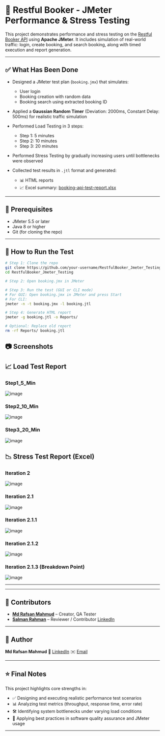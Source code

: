 # 🧪 Restful Booker - JMeter Performance & Stress Testing

This project demonstrates performance and stress testing on the [Restful Booker API](https://restful-booker.herokuapp.com) using **Apache JMeter**. It includes simulation of real-world traffic: login, create booking, and search booking, along with timed execution and report generation.

---

## ✅ What Has Been Done

* Designed a JMeter test plan (`booking.jmx`) that simulates:

  * User login
  * Booking creation with random data
  * Booking search using extracted booking ID
* Applied a **Gaussian Random Timer** (Deviation: 2000ms, Constant Delay: 500ms) for realistic traffic simulation
* Performed Load Testing in 3 steps:

  * Step 1: 5 minutes
  * Step 2: 10 minutes
  * Step 3: 20 minutes
* Performed Stress Testing by gradually increasing users until bottlenecks were observed
* Collected test results in `.jtl` format and generated:

  * 📊 HTML reports
  * 📈 Excel summary: [booking-api-test-report.xlsx](https://docs.google.com/spreadsheets/d/1bWxifoDCqgriW_PjVOuJ4E1N2hc101XdvxSUEM6iXuE/edit?usp=sharing)

---

## 🔧 Prerequisites

* JMeter 5.5 or later
* Java 8 or higher
* Git (for cloning the repo)

---

## 🚀 How to Run the Test

```bash
# Step 1: Clone the repo
git clone https://github.com/your-username/RestfulBooker_Jmeter_Testing.git
cd RestfulBooker_Jmeter_Testing

# Step 2: Open booking.jmx in JMeter

# Step 3: Run the test (GUI or CLI mode)
# For GUI: Open booking.jmx in JMeter and press Start
# For CLI:
jmeter -n -t booking.jmx -l booking.jtl

# Step 4: Generate HTML report
jmeter -g booking.jtl -o Reports/

# Optional: Replace old report
rm -rf Reports/ booking.jtl
```
## 📷 Screenshots

## 📈 Load Test Report
### Step1_5_Min
![image](https://github.com/user-attachments/assets/ce110271-a856-45ed-9a0b-fa1034028000)
### Step2_10_Min
![image](https://github.com/user-attachments/assets/35fdd37f-fc1b-4ef2-b1c0-cc3d64c31baa)
### Step3_20_Min
![image](https://github.com/user-attachments/assets/194cc00e-f328-4ceb-ab3c-4108d35ee45d)





## 📉 Stress Test Report (Excel)
### Iteration 2
![image](https://github.com/user-attachments/assets/ceb48546-3182-456c-89cb-942d74121adf)
### Iteration 2.1
![image](https://github.com/user-attachments/assets/0ea4b5af-a3b5-4f6c-aa1a-98d3d5fecd8c)
### Iteration 2.1.1
![image](https://github.com/user-attachments/assets/adbe6903-8a5d-4b1f-ac75-0c9ca5f5a0ce)
### Iteration 2.1.2
![image](https://github.com/user-attachments/assets/09ad6ff1-d5a9-4219-a896-991f591a0453)
### Iteration 2.1.3 (Breakdown Point)
![image](https://github.com/user-attachments/assets/485b02ea-f9f8-4fc5-833e-987f763f1431)

---

---

## 🤝 Contributors

- **[Md Rafsan Mahmud](https://github.com/MdRafsanMahmud)** – Creator, QA Tester  
- **[Salman Rahman](https://github.com/salmansrabon)** – Reviewer / Contributor [LinkedIn](https://www.linkedin.com/in/kmsalmanrahman/)
---

## 👤 Author

**Md Rafsan Mahmud**
🔗 [LinkedIn](https://www.linkedin.com/in/mdrafsanmahmud/)
✉️ [Email](mailto:mdrafsanmahmud99@gmail.com)


---

## ⭐ Final Notes

This project highlights core strengths in:

- ✅ Designing and executing realistic performance test scenarios    
- 📊 Analyzing test metrics (throughput, response time, error rate)  
- 🛠️ Identifying system bottlenecks under varying load conditions  
- 🧪 Applying best practices in software quality assurance and JMeter usage  

---



